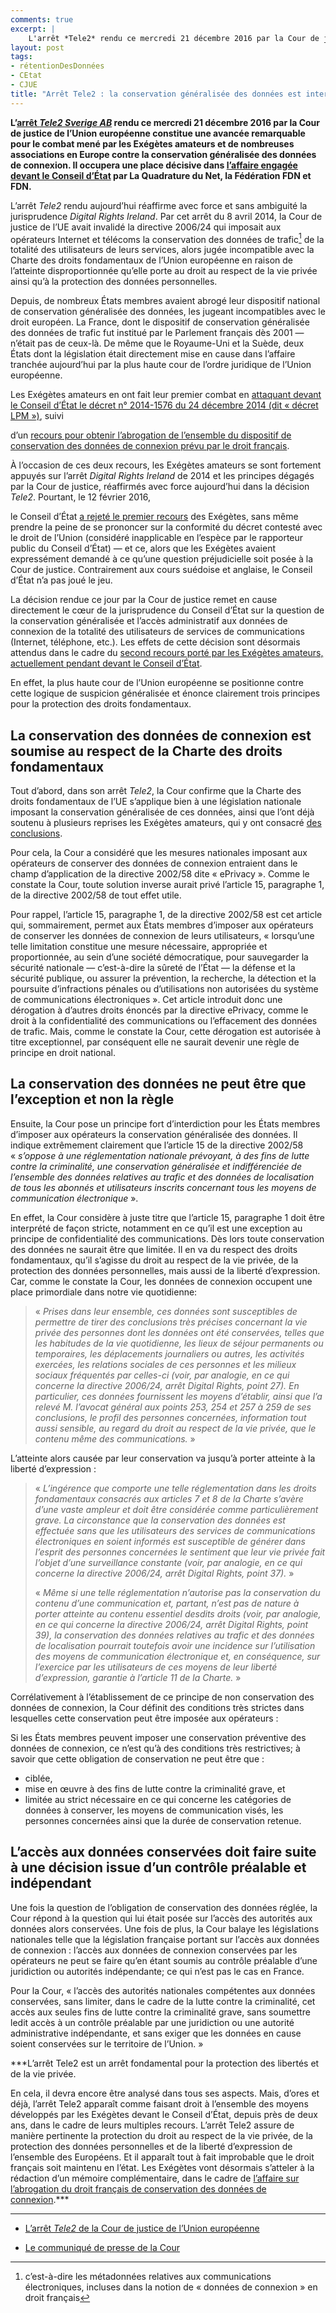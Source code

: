 ```yaml
---
comments: true
excerpt: |
    L'arrêt *Tele2* rendu ce mercredi 21 décembre 2016 par la Cour de justice de l'Union européenne constitue une avancée remarquable pour le combat mené par les Exégètes amateurs et de nombreuses associations en Europe contre la conservation généralisée des données de connexion. Il occupera une place décisive dans l'affaire engagée devant le Conseil d'État français.
layout: post
tags:
- rétentionDesDonnées
- CEtat
- CJUE
title: "Arrêt Tele2 : la conservation généralisée des données est interdite en Europe"
---
```


**L’[arrêt *Tele2 Sverige
AB*](http://curia.europa.eu/juris/document/document.jsf;jsessionid=9ea7d2dc30d52719d5fbc6b54cd0a9bea76fe611b947.e34KaxiLc3qMb40Rch0SaxyKbx10?text=&docid=186492&pageIndex=0&doclang=FR&mode=req&dir=&occ=first&part=1&cid=570156)
rendu ce mercredi 21 décembre 2016 par la Cour de justice de l’Union
européenne constitue une avancée remarquable pour le combat mené par les
Exégètes amateurs et de nombreuses associations en Europe contre la
conservation généralisée des données de connexion. Il occupera une place
décisive dans [l’affaire engagée devant le Conseil
d’État](https://exegetes.eu.org/dossiers/abrogationretention.html) par
La Quadrature du Net, la Fédération FDN et FDN.**

L’arrêt *Tele2* rendu aujourd’hui réaffirme avec force et sans ambiguité
la jurisprudence *Digital Rights Ireland*. Par cet arrêt du 8 avril
2014, la Cour de justice de l’UE avait invalidé la directive 2006/24 qui
imposait aux opérateurs Internet et télécoms la conservation des données
de trafic[^1] de la totalité des utilisateurs de leurs services, alors
jugée incompatible avec la Charte des droits fondamentaux de l’Union
européenne en raison de l’atteinte disproportionnée qu’elle porte au
droit au respect de la vie privée ainsi qu’à la protection des données
personnelles.

Depuis, de nombreux États membres avaient abrogé leur dispositif
national de conservation généralisée des données, les jugeant
incompatibles avec le droit européen. La France, dont le dispositif de
conservation généralisée des données de trafic fut institué par le
Parlement français dès 2001 — n’était pas de ceux-là. De même que le
Royaume-Uni et la Suède, deux États dont la législation était
directement mise en cause dans l’affaire tranchée aujourd’hui par la
plus haute cour de l’ordre juridique de l’Union européenne.

<!--, et donc avant même que l'obligation lui en soit faite par le droit de l'Union européenne --- n'a pas été abrogé. -->
Les Exégètes amateurs en ont fait leur premier combat en [attaquant
devant le Conseil d’État le décret n° 2014-1576 du 24 décembre
2014 (dit « décret LPM »)](https://exegetes.eu.org/dossiers/lpm.html), suivi
<!--Ce seul décret ne permettant pas de couvrir toute la problématique de la conservation généralisée des données, les Exégètes ont en même temps demandé au gouvernement-->
d’un [recours pour obtenir l’abrogation de l’ensemble du dispositif de
conservation des données de connexion prévu par le droit
français](https://exegetes.eu.org/dossiers/abrogationretention.html).
<!-- Le gouvernement n'ayant pas fait droit à leur demande, les Exégètes ont porté le refus implicite de l'administration devant le Conseil d'État. / c'est du détail marqué dans la page en lien c'est suffisant -->

À l’occasion de ces deux recours, les Exégètes amateurs se sont
fortement appuyés sur l’arrêt *Digital Rights Ireland* de 2014 et les
principes dégagés par la Cour de justice, réaffirmés avec force
aujourd’hui dans la décision *Tele2*. Pourtant, le 12 février 2016,
<!--Cette stratégie est en passe de devenir payante. En effet, dans l'affaire portant sur le décret 2014-1576, -->
le Conseil d’État [a rejeté le premier
recours](https://exegetes.eu.org/dossiers/lpm.html) des Exégètes, sans
même prendre la peine de se prononcer sur la conformité du décret
contesté avec le droit de l’Union (considéré inapplicable en l’espèce
par le rapporteur public du Conseil d’État) — et ce, alors que les
Exégètes avaient expressément demandé à ce qu’une question préjudicielle
soit posée à la Cour de justice. Contrairement aux cours suédoise et
anglaise, le Conseil d’État n’a pas joué le jeu.
<!--(ce refus a d'ailleurs conduit au dépôt par les Exégètes d'une requète devant la Cour européenne des droits de l'Homme, le refus de transmission d'une question préjudicielle non motivé étant contraire à la Convention européenne des droits de l'Homme). Mais l'affaire portant sur la demande d'abrogration est, elle, encore pendante. Et l'arrêt, rendu ce jour donne raison à l'ensemble des moyens développés par les Exégètes, ce qui laisse espérer que le droit français s'inscrive prochainement en conformité avec les droits fondamentaux.--><!-- n'en parlons pas pour l'instant avec cette incertitude sur la recevabilité  / on fera un billet dédié / de toute façon l'info est sur la page en lien -->

La décision rendue ce jour par la Cour de justice remet en cause
directement le cœur de la jurisprudence du Conseil d’État sur la
question de la conservation généralisée et l’accès administratif aux
données de connexion de la totalité des utilisateurs de services de
communications (Internet, téléphone, etc.). Les effets de cette décision
sont désormais attendus dans le cadre du [second recours porté par les
Exégètes amateurs, actuellement pendant devant le Conseil
d’État](https://exegetes.eu.org/dossiers/abrogationretention.html).

En effet, la plus haute cour de l’Union européenne se positionne contre
cette logique de suspicion généralisée et énonce clairement trois
principes pour la protection des droits fondamentaux.

La conservation des données de connexion est soumise au respect de la Charte des droits fondamentaux
-------------------------------------------------------------------------------------------------------

Tout d’abord, dans son arrêt *Tele2*, la Cour confirme que la Charte des
droits fondamentaux de l’UE s’applique bien à une législation nationale
imposant la conservation généralisée de ces données, ainsi que l’ont
déjà soutenu à plusieurs reprises les Exégètes amateurs, qui y ont
consacré [des conclusions](https://exegetes.eu.org/memoire-charte/).

Pour cela, la Cour a considéré que les mesures nationales imposant aux
opérateurs de conserver des données de connexion entraient dans le champ
d’application de la directive 2002/58 dite « ePrivacy ». Comme le
constate la Cour, toute solution inverse aurait privé l’article 15,
paragraphe 1, de la directive 2002/58 de tout effet utile.

Pour rappel, l’article 15, paragraphe 1, de la directive 2002/58 est cet
article qui, sommairement, permet aux États membres d’imposer aux
opérateurs de conserver les données de connexion de leurs utilisateurs,
« lorsqu’une telle limitation constitue une mesure nécessaire,
appropriée et proportionnée, au sein d’une société démocratique, pour
sauvegarder la sécurité nationale — c’est-à-dire la sûreté de l’État —
la défense et la sécurité publique, ou assurer la prévention, la
recherche, la détection et la poursuite d’infractions pénales ou
d’utilisations non autorisées du système de communications
électroniques ». Cet article introduit donc une dérogation à d’autres
droits énoncés par la directive ePrivacy, comme le droit à la
confidentialité des communications ou l’effacement des données de
trafic. Mais, comme le constate la Cour, cette dérogation est autorisée
à titre exceptionnel, par conséquent elle ne saurait devenir une règle
de principe en droit national.

La conservation des données ne peut être que l’exception et non la règle
---------------------------------------------------------------------------

Ensuite, la Cour pose un principe fort d’interdiction pour les États
membres d’imposer aux opérateurs la conservation généralisée des
données. Il indique extrêmement clairement que l’article 15 de la
directive 2002/58 « *s’oppose à une réglementation nationale prévoyant,
à des fins de lutte contre la criminalité, une conservation généralisée
et indifférenciée de l’ensemble des données relatives au trafic et des
données de localisation de tous les abonnés et utilisateurs inscrits
concernant tous les moyens de communication électronique* ».

En effet, la Cour considère à juste titre que l’article 15, paragraphe 1
doit être interprété de façon stricte, notamment en ce qu’il est une
exception au principe de confidentialité des communications. Dès lors
toute conservation des données ne saurait être que limitée. Il en va du
respect des droits fondamentaux, qu’il s’agisse du droit au respect de
la vie privée, de la protection des données personnelles, mais aussi de
la liberté d’expression. Car, comme le constate la Cour, les données de
connexion occupent une place primordiale dans notre vie quotidienne:

> « *Prises dans leur ensemble, ces données sont susceptibles de
> permettre de tirer des conclusions très précises concernant la vie
> privée des personnes dont les données ont été conservées, telles que
> les habitudes de la vie quotidienne, les lieux de séjour permanents ou
> temporaires, les déplacements journaliers ou autres, les activités
> exercées, les relations sociales de ces personnes et les milieux
> sociaux fréquentés par celles-ci (voir, par analogie, en ce qui
> concerne la directive 2006/24, arrêt Digital Rights, point 27). En
> particulier, ces données fournissent les moyens d’établir, ainsi que
> l’a relevé M. l’avocat général aux points 253, 254 et 257 à 259 de ses
> conclusions, le profil des personnes concernées, information tout
> aussi sensible, au regard du droit au respect de la vie privée, que le
> contenu même des communications.* »

L’atteinte alors causée par leur conservation va jusqu’à porter atteinte
à la liberté d’expression :

> « *L’ingérence que comporte une telle réglementation dans les droits
> fondamentaux consacrés aux articles 7 et 8 de la Charte s’avère d’une
> vaste ampleur et doit être considérée comme particulièrement grave. La
> circonstance que la conservation des données est effectuée sans que
> les utilisateurs des services de communications électroniques en
> soient informés est susceptible de générer dans l’esprit des personnes
> concernées le sentiment que leur vie privée fait l’objet d’une
> surveillance constante (voir, par analogie, en ce qui concerne la
> directive 2006/24, arrêt Digital Rights, point 37).* »
>
> « *Même si une telle réglementation n’autorise pas la conservation du
> contenu d’une communication et, partant, n’est pas de nature à porter
> atteinte au contenu essentiel desdits droits (voir, par analogie, en
> ce qui concerne la directive 2006/24, arrêt Digital Rights, point 39),
> la conservation des données relatives au trafic et des données de
> localisation pourrait toutefois avoir une incidence sur l’utilisation
> des moyens de communication électronique et, en conséquence, sur
> l’exercice par les utilisateurs de ces moyens de leur liberté
> d’expression, garantie à l’article 11 de la Charte.* »

Corrélativement à l’établissement de ce principe de non conservation des
données de connexion, la Cour définit des conditions très strictes dans
lesquelles cette conservation peut être imposée aux opérateurs :

<!-- Et c'est là que la Cour de justice prend tout particulièrement le contrepied de la législation française. / non c'est pas là particulièrement / je vois pas pourquoi on écrit ça -->
Si les États membres peuvent imposer une conservation préventive des
données de connexion, ce n’est qu’à des conditions très restrictives; à
savoir que cette obligation de conservation ne peut être que :

<!--%citer le dispositif sur ce point ?? Fait ci-dessous-->
-   ciblée,
-   mise en œuvre à des fins de lutte contre la criminalité grave, et
-   limitée au strict nécessaire en ce qui concerne les catégories de
    données à conserver, les moyens de communication visés, les
    personnes concernées ainsi que la durée de conservation retenue.

<!--En effet, selon la Cour, «\ l’article 15, paragraphe 1, de la directive 2002/58/CE [...] lu à la lumière des articles 7, 8 et 11 ainsi que de l’article 52, paragraphe 1, de la charte des droits fondamentaux de l’Union européenne, doit être interprété en ce sens qu’il s’oppose à une réglementation nationale prévoyant, à des fins de lutte contre la criminalité, une conservation généralisée et indifférenciée de l’ensemble des données relatives au trafic et des données de localisation de tous les abonnés et utilisateurs inscrits concernant tous les moyens de communication électronique.\ »->

<!--%[Déjà dit au §23. Lequel conserve-t-on ?]-->
<!-- je vois pas là tout de suite -->

L’accès aux données conservées doit faire suite à une décision issue d’un contrôle préalable et indépendant
--------------------------------------------------------------------------------------------------------------

<!--%NON non c'est pas marqué dans l'arrêt, wtf ? C'est le contrôle qui est demandé, par l'autorisation. Et c'est pas seulement judiciaire, mais aussi admin ! HEU IL est marqué DECISION et PROCEDURE-->
<!--%Le contrôle n'est pas dutout aussi fort que l'autorisation : la CNCTR fait un contrôle préalable, par 
exemple

%Modifié

la Cour dit : sauf cas d’urgence dûment justifiés, subordonné à un contrôle préalable effectué soit par une juridiction soit par une entité administrative indépendante, et que la décision de cette juridiction ou de cette entité intervienne à la suite d’une demande motivée de ces autorités présentée, notamment, dans le cadre de procédures de prévention, de détection ou de poursuites pénales


-->
Une fois la question de l’obligation de conservation des données réglée,
la Cour répond à la question qui lui était posée sur l’accès des
autorités aux données alors conservées. Une fois de plus, la Cour balaye
les législations nationales telle que la législation française portant
sur l’accès aux données de connexion : l’accès aux données de connexion
conservées par les opérateurs ne peut se faire qu’en étant soumis au
contrôle préalable d’une juridiction ou autorités indépendante; ce qui
n’est pas le cas en France.

<!--Sur ce point on serait tenté de se contenter de se limiter à citer la conclusion de la Cour: citer suffit ;)

% si, c'est carrément discutable que la CNCTR réalise bien un contrôle préalable. On défend que non, mais ce n'est pas si évident. %Donc j'ai enlevé "le absolument" dans "Ce qui n'est pas le cas en France." ci-dessus-->
Pour la Cour, « l’accès des autorités nationales compétentes aux données
conservées, sans limiter, dans le cadre de la lutte contre la
criminalité, cet accès aux seules fins de lutte contre la criminalité
grave, sans soumettre ledit accès à un contrôle préalable par une
juridiction ou une autorité administrative indépendante, et sans exiger
que les données en cause soient conservées sur le territoire de
l’Union. »

<!--%Possible ajout suite au commentaires de Oncela et LcF:  

Étant précisé que sur ce point l'arrêt demeure en deça de ce que les associations requérantes demandent: à savoir une décision judiciaire préalable autorisant l'accès aux données collectées.

FIXME : je suis partant de pas aller dans ce niveau dé détail ci dessus, car judiciaire implique qu'on veut pas du juge administratif ; or moi tant que c'est vraiment un juge ça me va je suis pas anti administratif ; même si dans la tradition française ça devrait bien relever du juge judiciaire  mais c'est une tendance lourde en France qui cherche à faire changer ça donc bon... j'irais pas dans ce débat ici perso ; restons positifs -->
***L’arrêt Tele2 est un arrêt fondamental pour la protection des
libertés et de la vie privée.
<!-- historique pour la protection des libertés citoyennes à l'ère numérique-->
En cela, il devra encore être analysé dans tous ses aspects. Mais,
d’ores et déjà, l’arrêt Tele2 apparaît comme faisant droit à l’ensemble
des moyens développés par les Exégètes devant le Conseil d’État, depuis
près de deux ans, dans le cadre de leurs multiples recours. L’arrêt
Tele2 assure de manière pertinente la protection du droit au respect de
la vie privée, de la protection des données personnelles et de la
liberté d’expression de l’ensemble des Européens. Et il apparaît tout à
fait improbable que le droit français soit maintenu en l’état. Les
Exégètes vont désormais s’atteler à la rédaction d’un mémoire
complémentaire, dans le cadre de [l’affaire sur l’abrogation du droit
français de conservation des données de
connexion](https://exegetes.eu.org/dossiers/abrogationretention.html).***

------------------------------------------------------------------------

-   [L’arrêt *Tele2* de la Cour de justice de l’Union
    européenne](http://curia.europa.eu/juris/document/document.jsf;jsessionid=9ea7d2dc30d52719d5fbc6b54cd0a9bea76fe611b947.e34KaxiLc3qMb40Rch0SaxyKbx10?text=&docid=186492&pageIndex=0&doclang=FR&mode=req&dir=&occ=first&part=1&cid=570156)

<!-- -->

-   [Le communiqué de presse de la
    Cour](http://curia.europa.eu/jcms/upload/docs/application/pdf/2016-12/cp160145fr.pdf)

[^1]: c’est-à-dire les métadonnées relatives aux communications
    électroniques, incluses dans la notion de « données de connexion »
    en droit français
